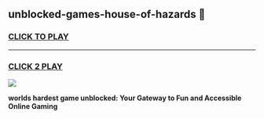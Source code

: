 
## unblocked-games-house-of-hazards 👋
<h3>
<a href="https://premium.freeplayer.one?title=unblocked-games-house-of-hazards&ref=14F">CLICK TO PLAY</a></h3>
<hr>

<h3>
<a href="https://premium.freeplayer.one?title=unblocked-games-house-of-hazards&ref=14F">CLICK 2 PLAY</a>
  
</h3>

<a href="https://premium.freeplayer.one?title=unblocked-games-house-of-hazards&ref=12F/"><img src="https://clearcache.store/games.png"></a>


**worlds hardest game unblocked: Your Gateway to Fun and Accessible Online Gaming**
